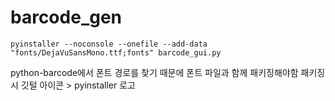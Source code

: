 # barcode_gen

```
pyinstaller --noconsole --onefile --add-data "fonts/DejaVuSansMono.ttf;fonts" barcode_gui.py
```

python-barcode에서 폰트 경로를 찾기 때문에 폰트 파일과 함께 패키징해야함
패키징 시 깃털 아이콘 > pyinstaller 로고

